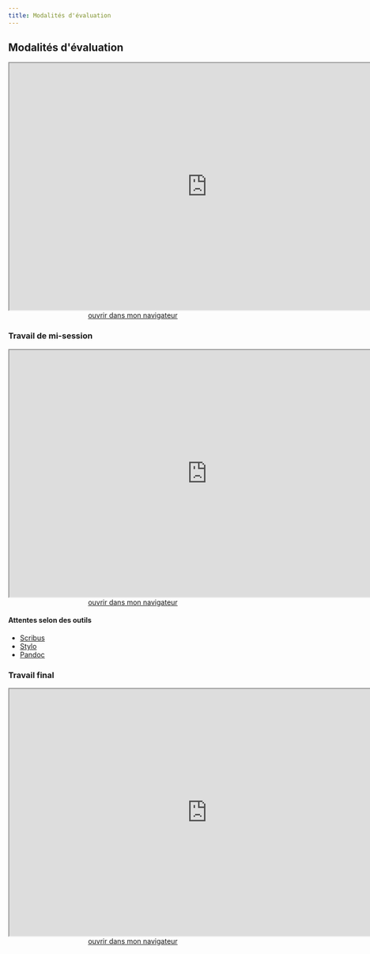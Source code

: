 ```yaml
--- 
title: Modalités d'évaluation
---
```


## Modalités d'évaluation

<iframe src="https://mmellet.github.io/ELD718/slides/Seance-1-1.html#/5" title="description"  height="500" width="800" allowfullscreen="allowfullscreen"></iframe>

<div style="text-align:center">
<a href="https://mmellet.github.io/ELD718/slides/Seance-1-1.html#/5" target="_blank">ouvrir dans mon navigateur</a>
</div>


### Travail de mi-session 

<iframe src="https://mmellet.github.io/ELD718/slides/Travail-mi-session.html" title="description"  height="500" width="800" allowfullscreen="allowfullscreen"></iframe>

<div style="text-align:center">
<a href="https://mmellet.github.io/ELD718/slides/Travail-mi-session.html" target="_blank">ouvrir dans mon navigateur</a>
</div>

#### Attentes selon des outils

- [Scribus](https://mmellet.github.io/ELD718/doc/scribus.pdf)
- [Stylo](https://mmellet.github.io/ELD718/doc/stylo.pdf)             
- [Pandoc](https://mmellet.github.io/ELD718/doc/pandoc.pdf)

### Travail final 

<iframe src="https://mmellet.github.io/ELD718/slides/Travail-fin-session.html" title="description"  height="500" width="800" allowfullscreen="allowfullscreen"></iframe>

<div style="text-align:center">
<a href="https://mmellet.github.io/ELD718/slides/Travail-fin-session.html" target="_blank">ouvrir dans mon navigateur</a>
</div>




